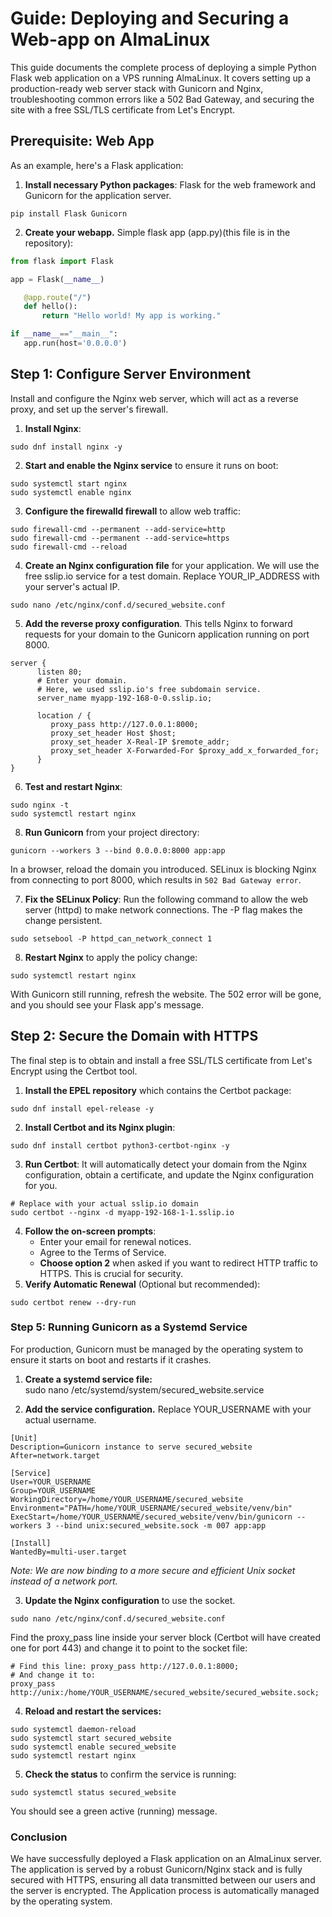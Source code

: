 # **Guide: Deploying and Securing a Web-app on AlmaLinux**

This guide documents the complete process of deploying a simple Python Flask web application on a VPS running AlmaLinux. It covers setting up a production-ready web server stack with Gunicorn and Nginx, troubleshooting common errors like a 502 Bad Gateway, and securing the site with a free SSL/TLS certificate from Let's Encrypt.

## **Prerequisite: Web App**

As an example, here's a Flask application:

1. **Install necessary Python packages**: Flask for the web framework and Gunicorn for the application server.  
```shell
pip install Flask Gunicorn
```

2. **Create your webapp.** Simple flask app (app.py)(this file is in the repository):
```python
from flask import Flask

app = Flask(__name__)

   @app.route("/")  
   def hello():  
       return "Hello world! My app is working."

if __name__=="__main__":  
   app.run(host='0.0.0.0')
```

## **Step 1: Configure Server Environment**

Install and configure the Nginx web server, which will act as a reverse proxy, and set up the server's firewall.

1. **Install Nginx**:
```
sudo dnf install nginx -y
```  

2. **Start and enable the Nginx service** to ensure it runs on boot:  
```shell
sudo systemctl start nginx  
sudo systemctl enable nginx
```

3. **Configure the firewalld firewall** to allow web traffic: 
```shell
sudo firewall-cmd --permanent --add-service=http  
sudo firewall-cmd --permanent --add-service=https  
sudo firewall-cmd --reload
```

4. **Create an Nginx configuration file** for your application. We will use the free sslip.io service for a test domain. Replace YOUR_IP_ADDRESS with your server's actual IP. 
```shell
sudo nano /etc/nginx/conf.d/secured_website.conf
``` 

5. **Add the reverse proxy configuration**. This tells Nginx to forward requests for your domain to the Gunicorn application running on port 8000.  
```console
server {  
      listen 80;  
      # Enter your domain. 
      # Here, we used sslip.io's free subdomain service.  
      server_name myapp-192-168-0-0.sslip.io; 

      location / {  
         proxy_pass http://127.0.0.1:8000;  
         proxy_set_header Host $host;  
         proxy_set_header X-Real-IP $remote_addr;  
         proxy_set_header X-Forwarded-For $proxy_add_x_forwarded_for;  
      }  
}
```

6. **Test and restart Nginx**:  
```shell
sudo nginx -t  
sudo systemctl restart nginx
```

8. **Run Gunicorn** from your project directory:  
```shell
gunicorn --workers 3 --bind 0.0.0.0:8000 app:app
```
In a browser, reload the domain you introduced. SELinux is blocking Nginx from connecting to port 8000, which results in `502 Bad Gateway error`.

7. **Fix the SELinux Policy**: Run the following command to allow the web server (httpd) to make network connections. The -P flag makes the change persistent.  
```shell
sudo setsebool -P httpd_can_network_connect 1
```

8. **Restart Nginx** to apply the policy change:  
```shell
sudo systemctl restart nginx
```
With Gunicorn still running, refresh the website. The 502 error will be gone, and you should see your Flask app's message.

## **Step 2: Secure the Domain with HTTPS**

The final step is to obtain and install a free SSL/TLS certificate from Let's Encrypt using the Certbot tool.

1. **Install the EPEL repository** which contains the Certbot package:  
```shell
sudo dnf install epel-release -y
```

2. **Install Certbot and its Nginx plugin**:  
```shell
sudo dnf install certbot python3-certbot-nginx -y
```   

3. **Run Certbot**: It will automatically detect your domain from the Nginx configuration, obtain a certificate, and update the Nginx configuration for you.  
     
```shell 
# Replace with your actual sslip.io domain
sudo certbot --nginx -d myapp-192-168-1-1.sslip.io
```

4. **Follow the on-screen prompts**:  
   * Enter your email for renewal notices.  
   * Agree to the Terms of Service.  
   * **Choose option 2** when asked if you want to redirect HTTP traffic to HTTPS. This is crucial for security.  
5. **Verify Automatic Renewal** (Optional but recommended):
```shell
sudo certbot renew --dry-run
```  

### **Step 5: Running Gunicorn as a Systemd Service**

For production, Gunicorn must be managed by the operating system to ensure it starts on boot and restarts if it crashes.

1. **Create a systemd service file:**  
   sudo nano /etc/systemd/system/secured_website.service

2. **Add the service configuration.** Replace YOUR_USERNAME with your actual username.
```file
[Unit]  
Description=Gunicorn instance to serve secured_website  
After=network.target

[Service]  
User=YOUR_USERNAME  
Group=YOUR_USERNAME  
WorkingDirectory=/home/YOUR_USERNAME/secured_website  
Environment="PATH=/home/YOUR_USERNAME/secured_website/venv/bin"  
ExecStart=/home/YOUR_USERNAME/secured_website/venv/bin/gunicorn --workers 3 --bind unix:secured_website.sock -m 007 app:app

[Install]  
WantedBy=multi-user.target
```

*Note: We are now binding to a more secure and efficient Unix socket instead of a network port.*  

3. **Update the Nginx configuration** to use the socket.  
```shell
sudo nano /etc/nginx/conf.d/secured_website.conf
```

   Find the proxy_pass line inside your server block (Certbot will have created one for port 443) and change it to point to the socket file:  

```file
# Find this line: proxy_pass http://127.0.0.1:8000;  
# And change it to:  
proxy_pass http://unix:/home/YOUR_USERNAME/secured_website/secured_website.sock;
```

4. **Reload and restart the services:** 
```shell
sudo systemctl daemon-reload  
sudo systemctl start secured_website  
sudo systemctl enable secured_website  
sudo systemctl restart nginx
```

5. **Check the status** to confirm the service is running:  
```shell
sudo systemctl status secured_website
```

   You should see a green active (running) message.


### **Conclusion**

We have successfully deployed a Flask application on an AlmaLinux server. The application is served by a robust Gunicorn/Nginx stack and is fully secured with HTTPS, ensuring all data transmitted between our users and the server is encrypted. The Application process is automatically managed by the operating system.